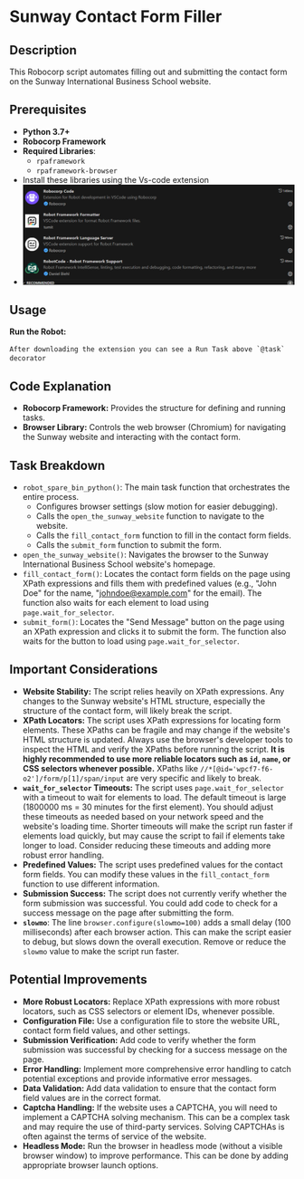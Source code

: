 # Sunway Contact Form Filler

## Description

This Robocorp script automates filling out and submitting the contact form on the Sunway International Business School website.

## Prerequisites

*   **Python 3.7+**
*   **Robocorp Framework**
*   **Required Libraries**:
    *   `rpaframework`
    *   `rpaframework-browser`
*   Install these libraries using the Vs-code extension
*   ![Requirement Extension](https://github.com/stha-sanket/RPA-Auto-WebsiteScraper/blob/main/requirement-extension.png?raw=true)

## Usage
**Run the Robot:**

    After downloading the extension you can see a Run Task above `@task` decorator

## Code Explanation

*   **Robocorp Framework:** Provides the structure for defining and running tasks.
*   **Browser Library:** Controls the web browser (Chromium) for navigating the Sunway website and interacting with the contact form.

## Task Breakdown

*   `robot_spare_bin_python()`: The main task function that orchestrates the entire process.
    *   Configures browser settings (slow motion for easier debugging).
    *   Calls the `open_the_sunway_website` function to navigate to the website.
    *   Calls the `fill_contact_form` function to fill in the contact form fields.
    *   Calls the `submit_form` function to submit the form.
*   `open_the_sunway_website()`: Navigates the browser to the Sunway International Business School website's homepage.
*   `fill_contact_form()`: Locates the contact form fields on the page using XPath expressions and fills them with predefined values (e.g., "John Doe" for the name, "johndoe@example.com" for the email). The function also waits for each element to load using `page.wait_for_selector`.
*   `submit_form()`: Locates the "Send Message" button on the page using an XPath expression and clicks it to submit the form.  The function also waits for the button to load using `page.wait_for_selector`.

## Important Considerations

*   **Website Stability:** The script relies heavily on XPath expressions.  Any changes to the Sunway website's HTML structure, especially the structure of the contact form, will likely break the script.
*   **XPath Locators:** The script uses XPath expressions for locating form elements. These XPaths can be fragile and may change if the website's HTML structure is updated.  Always use the browser's developer tools to inspect the HTML and verify the XPaths before running the script. **It is highly recommended to use more reliable locators such as `id`, `name`, or CSS selectors whenever possible.** XPaths like `//*[@id='wpcf7-f6-o2']/form/p[1]/span/input` are very specific and likely to break.
*   **`wait_for_selector` Timeouts:** The script uses `page.wait_for_selector` with a timeout to wait for elements to load.  The default timeout is large (1800000 ms = 30 minutes for the first element). You should adjust these timeouts as needed based on your network speed and the website's loading time. Shorter timeouts will make the script run faster if elements load quickly, but may cause the script to fail if elements take longer to load.  Consider reducing these timeouts and adding more robust error handling.
*   **Predefined Values:** The script uses predefined values for the contact form fields. You can modify these values in the `fill_contact_form` function to use different information.
*   **Submission Success:** The script does not currently verify whether the form submission was successful.  You could add code to check for a success message on the page after submitting the form.
*   **`slowmo`**: The line `browser.configure(slowmo=100)` adds a small delay (100 milliseconds) after each browser action. This can make the script easier to debug, but slows down the overall execution. Remove or reduce the `slowmo` value to make the script run faster.

## Potential Improvements

*   **More Robust Locators:** Replace XPath expressions with more robust locators, such as CSS selectors or element IDs, whenever possible.
*   **Configuration File:** Use a configuration file to store the website URL, contact form field values, and other settings.
*   **Submission Verification:** Add code to verify whether the form submission was successful by checking for a success message on the page.
*   **Error Handling:** Implement more comprehensive error handling to catch potential exceptions and provide informative error messages.
*   **Data Validation:** Add data validation to ensure that the contact form field values are in the correct format.
*   **Captcha Handling:** If the website uses a CAPTCHA, you will need to implement a CAPTCHA solving mechanism. This can be a complex task and may require the use of third-party services.  Solving CAPTCHAs is often against the terms of service of the website.
*   **Headless Mode:** Run the browser in headless mode (without a visible browser window) to improve performance. This can be done by adding appropriate browser launch options.
